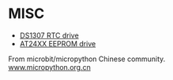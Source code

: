 # MISC


* [DS1307 RTC drive](DS1307)
* [AT24XX EEPROM drive](AT24XX)

From microbit/micropython Chinese community.  
www.micropython.org.cn

